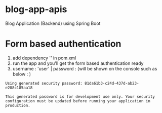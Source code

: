 # blog-app-apis
 Blog Application (Backend) using Spring Boot

# Form based authentication
1. add dependency '' in pom.xml
2. run the app and you'll get the form based authentication ready
3. username : 'user' | password : (will be shown on the console such as below : )

```
Using generated security password: 81da61b3-c24d-437d-ab23-e288c185aa18

This generated password is for development use only. Your security configuration must be updated before running your application in production.
```

